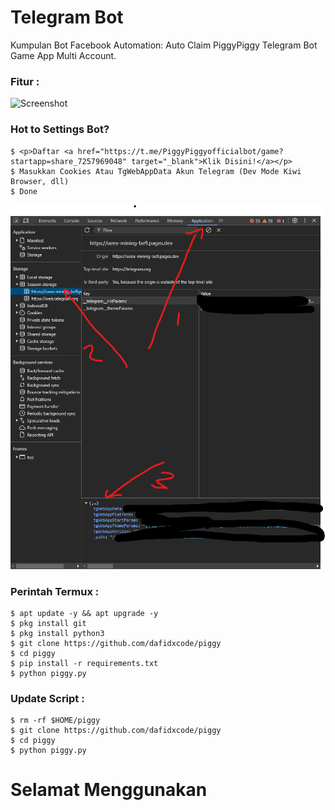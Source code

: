 # Telegram Bot
Kumpulan Bot Facebook Automation:
Auto Claim PiggyPiggy Telegram Bot Game App Multi Account.

### Fitur :
   ![Screenshot](screenshot.png)

### Hot to Settings Bot?
    $ <p>Daftar <a href="https://t.me/PiggyPiggyofficialbot/game?startapp=share_7257969048" target="_blank">Klik Disini!</a></p>
    $ Masukkan Cookies Atau TgWebAppData Akun Telegram (Dev Mode Kiwi Browser, dll)
    $ Done


   ![Screenshot](TgWebAppData.png)

   
### Perintah Termux :
    $ apt update -y && apt upgrade -y
    $ pkg install git
    $ pkg install python3
    $ git clone https://github.com/dafidxcode/piggy
    $ cd piggy
    $ pip install -r requirements.txt
    $ python piggy.py

### Update Script :
    $ rm -rf $HOME/piggy
    $ git clone https://github.com/dafidxcode/piggy
    $ cd piggy
    $ python piggy.py


# Selamat Menggunakan
